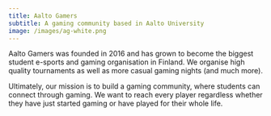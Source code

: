 ```yaml
---
title: Aalto Gamers
subtitle: A gaming community based in Aalto University
image: /images/ag-white.png
---
```


Aalto Gamers was founded in 2016 and has grown to become the biggest student e-sports and gaming organisation in Finland.
We organise high quality tournaments as well as more casual gaming nights (and much more).

Ultimately, our mission is to build a gaming community, where students can connect through gaming.
We want to reach every player regardless whether they have just started gaming or have played for their whole life.
